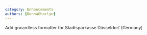 ```yaml
---
category: Enhancements
authors: [DennaGherlyn]
---
```


Add gocardless formatter for Stadtsparkasse Düsseldorf (Germany)
